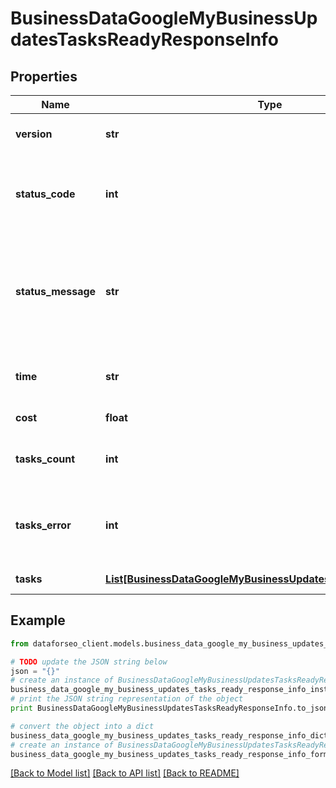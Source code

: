 # BusinessDataGoogleMyBusinessUpdatesTasksReadyResponseInfo


## Properties

Name | Type | Description | Notes
------------ | ------------- | ------------- | -------------
**version** | **str** | the current version of the API | [optional] 
**status_code** | **int** | general status code you can find the full list of the response codes here | [optional] 
**status_message** | **str** | general informational message you can find the full list of general informational messages here | [optional] 
**time** | **str** | total execution time, seconds | [optional] 
**cost** | **float** | total tasks cost, USD | [optional] 
**tasks_count** | **int** | the number of tasks in the tasks array | [optional] 
**tasks_error** | **int** | the number of tasks in the tasks array returned with an error | [optional] 
**tasks** | [**List[BusinessDataGoogleMyBusinessUpdatesTasksReadyTaskInfo]**](BusinessDataGoogleMyBusinessUpdatesTasksReadyTaskInfo.md) | array of tasks | [optional] 

## Example

```python
from dataforseo_client.models.business_data_google_my_business_updates_tasks_ready_response_info import BusinessDataGoogleMyBusinessUpdatesTasksReadyResponseInfo

# TODO update the JSON string below
json = "{}"
# create an instance of BusinessDataGoogleMyBusinessUpdatesTasksReadyResponseInfo from a JSON string
business_data_google_my_business_updates_tasks_ready_response_info_instance = BusinessDataGoogleMyBusinessUpdatesTasksReadyResponseInfo.from_json(json)
# print the JSON string representation of the object
print BusinessDataGoogleMyBusinessUpdatesTasksReadyResponseInfo.to_json()

# convert the object into a dict
business_data_google_my_business_updates_tasks_ready_response_info_dict = business_data_google_my_business_updates_tasks_ready_response_info_instance.to_dict()
# create an instance of BusinessDataGoogleMyBusinessUpdatesTasksReadyResponseInfo from a dict
business_data_google_my_business_updates_tasks_ready_response_info_form_dict = business_data_google_my_business_updates_tasks_ready_response_info.from_dict(business_data_google_my_business_updates_tasks_ready_response_info_dict)
```
[[Back to Model list]](../README.md#documentation-for-models) [[Back to API list]](../README.md#documentation-for-api-endpoints) [[Back to README]](../README.md)


